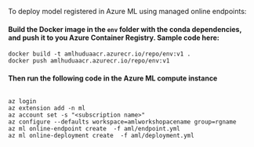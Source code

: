 To deploy model registered in Azure ML using managed online endpoints:

#### Build the Docker image in the ```env``` folder with the conda dependencies, and push it to you Azure Container Registry. Sample code here:
```
docker build -t amlhuduaacr.azurecr.io/repo/env:v1 .
docker push amlhuduaacr.azurecr.io/repo/env:v1
```

#### Then run the following code in the Azure ML compute instance
```

az login
az extension add -n ml
az account set -s "<subscription name>"
az configure --defaults workspace=amlworkshopacename group=rgname
az ml online-endpoint create  -f aml/endpoint.yml
az ml online-deployment create  -f aml/deployment.yml

```
